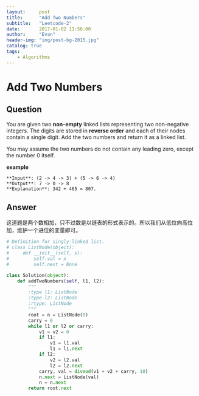 ```yaml
---
layout:     post
title:      "Add Two Numbers"
subtitle:   "Leetcode-2"
date:       2017-01-02 11:56:00
author:     "Evan"
header-img: "img/post-bg-2015.jpg"
catalog: true
tags:
    - Algorithms
---
```

# Add Two Numbers
## Question
You are given two **non-empty** linked lists representing two non-negative integers. The digits are stored in **reverse order** and each of their nodes contain a single digit. Add the two numbers and return it as a linked list.

You may assume the two numbers do not contain any leading zero, except the number 0 itself.  
  
**example**
```
**Input**: (2 -> 4 -> 3) + (5 -> 6 -> 4)
**Output**: 7 -> 0 -> 8
**Explanation**: 342 + 465 = 807.
```

## Answer
这道题是两个数相加，只不过数是以链表的形式表示的。所以我们从低位向高位加，维护一个进位的变量即可。
```py
# Definition for singly-linked list.
# class ListNode(object):
#     def __init__(self, x):
#         self.val = x
#         self.next = None

class Solution(object):
    def addTwoNumbers(self, l1, l2):
        """
        :type l1: ListNode
        :type l2: ListNode
        :rtype: ListNode
        """
        root = n = ListNode(0)
        carry = 0
        while l1 or l2 or carry:
            v1 = v2 = 0
            if l1:
                v1 = l1.val
                l1 = l1.next
            if l2:
                v2 = l2.val
                l2 = l2.next
            carry, val = divmod(v1 + v2 + carry, 10)
            n.next = ListNode(val)
            n = n.next
        return root.next
```